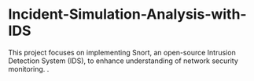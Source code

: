 # Incident-Simulation-Analysis-with-IDS
This project focuses on implementing Snort, an open-source Intrusion Detection System (IDS), to enhance understanding of network security monitoring. .
